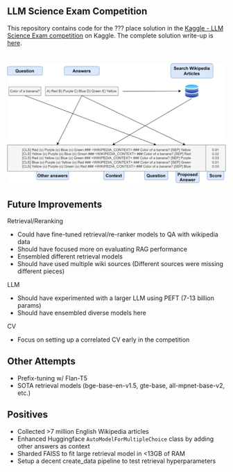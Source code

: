 ## LLM Science Exam Competition

This repository contains code for the ??? place solution in the [Kaggle - LLM Science Exam competition](https://www.kaggle.com/competitions/kaggle-llm-science-exam) on Kaggle. The complete solution write-up is [here](https://www.kaggle.com/competitions/kaggle-llm-science-exam/discussion/446229).

<h1 align="center">
<img src="./imgs/question_format.png" alt="Model Architecture" width="1000">
</h1>

## Future Improvements

Retrieval/Reranking
- Could have fine-tuned retrieval/re-ranker models to QA with wikipedia data
- Should have focused more on evaluating RAG performance
- Ensembled different retrieval models
- Should have used multiple wiki sources (Different sources were missing different pieces)

LLM
- Should have experimented with a larger LLM using PEFT (7-13 billion params)
- Should have ensembled diverse models here

CV
- Focus on setting up a correlated CV early in the competition

## Other Attempts

- Prefix-tuning w/ Flan-T5
- SOTA retrieval models (bge-base-en-v1.5, gte-base, all-mpnet-base-v2, etc.)

## Positives

- Collected >7 million English Wikipedia articles
- Enhanced Huggingface `AutoModelForMultipleChoice` class by adding other answers as context
- Sharded FAISS to fit large retrieval model in <13GB of RAM
- Setup a decent create_data pipeline to test retrieval hyperparameters
